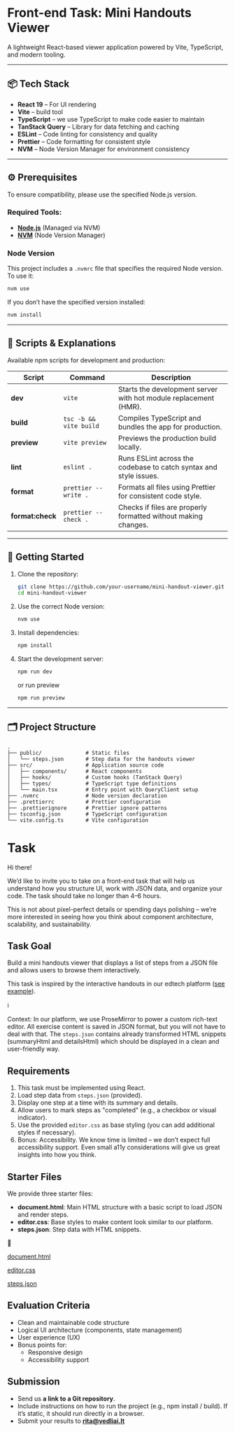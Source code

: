 # Front-end Task: Mini Handouts Viewer

A lightweight React-based viewer application powered by Vite, TypeScript, and modern tooling.

---

## 📦 Tech Stack

- **React 19** – For UI rendering
- **Vite** – build tool
- **TypeScript** – we use TypeScript to make code easier to maintain
- **TanStack Query** – Library for data fetching and caching
- **ESLint** – Code linting for consistency and quality
- **Prettier** – Code formatting for consistent style
- **NVM** – Node Version Manager for environment consistency

---

## ⚙️ Prerequisites

To ensure compatibility, please use the specified Node.js version.

### Required Tools:

- **[Node.js](https://nodejs.org/)** (Managed via NVM)
- **[NVM](https://github.com/nvm-sh/nvm)** (Node Version Manager)

### Node Version

This project includes a `.nvmrc` file that specifies the required Node version. To use it:

```bash
nvm use
```

If you don’t have the specified version installed:

```bash
nvm install
```

---

## 📜 Scripts & Explanations

Available npm scripts for development and production:

| Script           | Command                | Description                                                       |
| ---------------- | ---------------------- | ----------------------------------------------------------------- |
| **dev**          | `vite`                 | Starts the development server with hot module replacement (HMR).  |
| **build**        | `tsc -b && vite build` | Compiles TypeScript and bundles the app for production.           |
| **preview**      | `vite preview`         | Previews the production build locally.                            |
| **lint**         | `eslint .`             | Runs ESLint across the codebase to catch syntax and style issues. |
| **format**       | `prettier --write .`   | Formats all files using Prettier for consistent code style.       |
| **format:check** | `prettier --check .`   | Checks if files are properly formatted without making changes.    |

---

## 🚀 Getting Started

1. Clone the repository:

   ```bash
   git clone https://github.com/your-username/mini-handout-viewer.git
   cd mini-handout-viewer
   ```

2. Use the correct Node version:

   ```bash
   nvm use
   ```

3. Install dependencies:

   ```bash
   npm install
   ```

4. Start the development server:

   ```bash
   npm run dev
   ```

   or run preview

   ```bash
   npm run preview
   ```

---

## 🗂️ Project Structure

```
.
├── public/              # Static files
│   └── steps.json       # Step data for the handouts viewer
├── src/                 # Application source code
│   ├── components/      # React components
│   ├── hooks/           # Custom hooks (TanStack Query)
│   ├── types/           # TypeScript type definitions
│   └── main.tsx         # Entry point with QueryClient setup
├── .nvmrc               # Node version declaration
├── .prettierrc          # Prettier configuration
├── .prettierignore      # Prettier ignore patterns
├── tsconfig.json        # TypeScript configuration
└── vite.config.ts       # Vite configuration
```

# Task

Hi there!

We’d like to invite you to take on a front-end task that will help us understand how you structure UI, work with JSON data, and organize your code. The task should take no longer than 4–6 hours.

This is not about pixel-perfect details or spending days polishing – we’re more interested in seeing how you think about component architecture, scalability, and sustainability.

## Task Goal

Build a mini handouts viewer that displays a list of steps from a JSON file and allows users to browse them interactively.

This task is inspired by the interactive handouts in our edtech platform ([see example](https://mano.vedliai.lt/lt/pratybos/RKSI?locale=lt)).

<aside>
ℹ️

Context: In our platform, we use ProseMirror to power a custom rich-text editor. All exercise content is saved in JSON format, but you will not have to deal with that. The `steps.json` contains already transformed HTML snippets (summaryHtml and detailsHtml) which should be displayed in a clean and user-friendly way.

</aside>

## Requirements

1. This task must be implemented using React.
2. Load step data from `steps.json` (provided).
3. Display one step at a time with its summary and details.
4. Allow users to mark steps as "completed" (e.g., a checkbox or visual indicator).
5. Use the provided `editor.css` as base styling (you can add additional styles if necessary).
6. Bonus: Accessibility. We know time is limited – we don’t expect full accessibility support. Even small a11y considerations will give us great insights into how you think.

## Starter Files

We provide three starter files:

- **document.html**: Main HTML structure with a basic script to load JSON and render steps.
- **editor.css**: Base styles to make content look similar to our platform.
- **steps.json**: Step data with HTML snippets.

<aside>
📎

[document.html](attachment:3e4b5f8a-67b9-4671-b0bb-21ee92db4ab0:document.html)

[editor.css](attachment:319b18aa-f9cf-460e-bc96-91ad439d5b92:editor.css)

[steps.json](attachment:ce32606e-168e-4ec5-9a34-cee652f3b643:steps.json)

</aside>

## Evaluation Criteria

- Clean and maintainable code structure
- Logical UI architecture (components, state management)
- User experience (UX)
- Bonus points for:
  - Responsive design
  - Accessibility support

## Submission

- Send us **a link to a Git repository**.
- Include instructions on how to run the project (e.g., npm install / build). If it’s static, it should run directly in a browser.
- Submit your results to [**rita@vedliai.lt**](mailto:rita@vedliai.lt)
